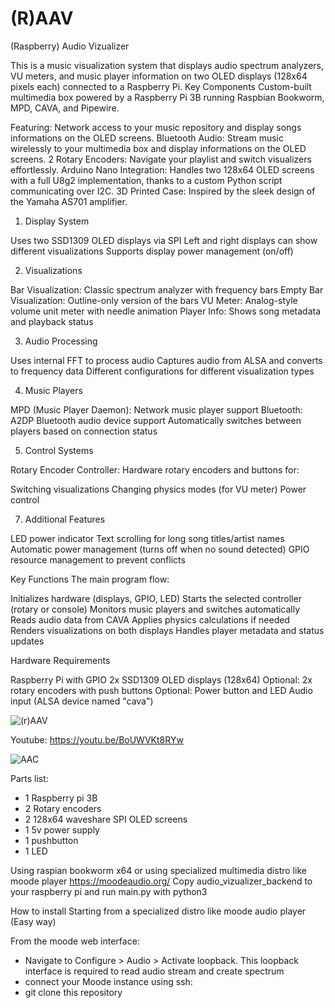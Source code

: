 # (R)AAV
(Raspberry) Audio Vizualizer

This is a music visualization system that displays audio spectrum analyzers, VU meters, and music player information on two OLED displays (128x64 pixels each) connected to a Raspberry Pi.
Key Components
Custom-built multimedia box powered by a Raspberry Pi 3B running Raspbian Bookworm, MPD, CAVA, and Pipewire. 

Featuring:
Network access to your music repository and display songs informations on the OLED screens.
Bluetooth Audio: Stream music wirelessly to your multimedia box and display informations on the OLED screens.
2 Rotary Encoders: Navigate your playlist and switch visualizers effortlessly.
Arduino Nano Integration: Handles two 128x64 OLED screens with a full U8g2 implementation, thanks to a custom Python script communicating over I2C.
3D Printed Case: Inspired by the sleek design of the Yamaha AS701 amplifier.

1. Display System

Uses two SSD1309 OLED displays via SPI
Left and right displays can show different visualizations
Supports display power management (on/off)

2. Visualizations

Bar Visualization: Classic spectrum analyzer with frequency bars
Empty Bar Visualization: Outline-only version of the bars
VU Meter: Analog-style volume unit meter with needle animation
Player Info: Shows song metadata and playback status

3. Audio Processing

Uses internal FFT to process audio
Captures audio from ALSA and converts to frequency data
Different configurations for different visualization types

4. Music Players

MPD (Music Player Daemon): Network music player support
Bluetooth: A2DP Bluetooth audio device support
Automatically switches between players based on connection status

5. Control Systems

Rotary Encoder Controller: Hardware rotary encoders and buttons for:

Switching visualizations
Changing physics modes (for VU meter)
Power control

7. Additional Features

LED power indicator
Text scrolling for long song titles/artist names
Automatic power management (turns off when no sound detected)
GPIO resource management to prevent conflicts

Key Functions
The main program flow:

Initializes hardware (displays, GPIO, LED)
Starts the selected controller (rotary or console)
Monitors music players and switches automatically
Reads audio data from CAVA
Applies physics calculations if needed
Renders visualizations on both displays
Handles player metadata and status updates

Hardware Requirements

Raspberry Pi with GPIO
2x SSD1309 OLED displays (128x64)
Optional: 2x rotary encoders with push buttons
Optional: Power button and LED
Audio input (ALSA device named "cava")

![(r)AAV](https://github.com/user-attachments/assets/2dfd8dc2-c54a-46a2-a781-7adb17d37767)

Youtube: https://youtu.be/BoUWVKt8RYw

![AAC](https://github.com/user-attachments/assets/ff4b844f-b73c-4f5e-b41c-9dc6e054ddd6)

Parts list:
- 1 Raspberry pi 3B
- 2 Rotary encoders
- 2 128x64 waveshare SPI OLED screens
- 1 5v power supply
- 1 pushbutton
- 1 LED


Using raspian bookworm x64 or using specialized multimedia distro like moode player https://moodeaudio.org/
Copy audio_vizualizer_backend to your raspberry pi and run main.py with python3


How to install Starting from a specialized distro like moode audio player (Easy way)

From the moode web interface:
- Navigate to Configure > Audio > Activate loopback. This loopback interface is required to read audio stream and create spectrum
- connect your Moode instance using ssh:
- git clone this repository 
